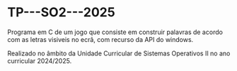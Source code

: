 # TP---SO2---2025

Programa em C de um jogo que consiste em construir palavras de acordo com as letras visiveis no ecrâ, com recurso da API do windows.

Realizado no âmbito da Unidade Curricular de Sistemas Operativos II no ano curricular 2024/2025.
